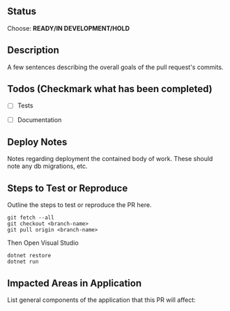 ## Status
Choose:
**READY/IN DEVELOPMENT/HOLD**

## Description
A few sentences describing the overall goals of the pull request's commits.


## Todos (Checkmark what has been completed)
- [ ] Tests
- [ ] Documentation


## Deploy Notes
Notes regarding deployment the contained body of work.  These should note any
db migrations, etc.

## Steps to Test or Reproduce
Outline the steps to test or reproduce the PR here.

```
git fetch --all
git checkout <branch-name>
git pull origin <branch-name>
```
Then Open Visual Studio

```
dotnet restore
dotnet run
```

## Impacted Areas in Application
List general components of the application that this PR will affect: